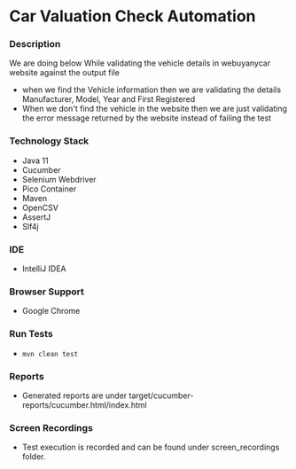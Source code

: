 # Car Valuation Check Automation
### Description
We are doing below While validating the vehicle details in webuyanycar website against the output file
- when we find the Vehicle information then we are validating the details Manufacturer, Model, Year and First Registered
- When we don't find the vehicle in the website then we are just validating the error message returned by the website instead of failing the test
### Technology Stack
- Java 11
- Cucumber
- Selenium Webdriver
- Pico Container
- Maven
- OpenCSV
- AssertJ
- Slf4j


### IDE

- IntelliJ IDEA


### Browser Support

- Google Chrome


### Run Tests

- `mvn clean test`


### Reports
- Generated reports are under target/cucumber-reports/cucumber.html/index.html

### Screen Recordings
- Test execution is recorded and can be found under screen_recordings folder.

